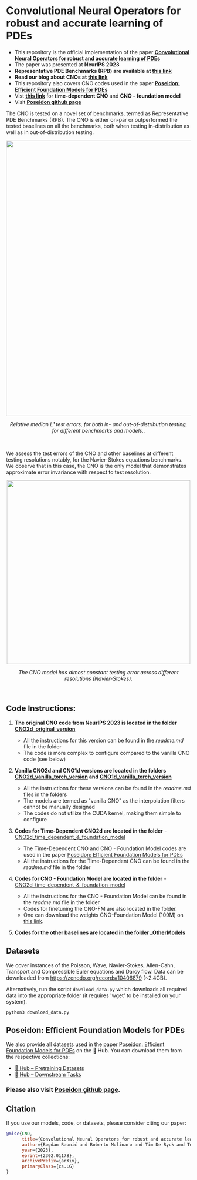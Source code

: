 # Convolutional Neural Operators for robust and accurate learning of PDEs

- This repository is the official implementation of the paper [**Convolutional Neural Operators for robust and accurate learning of PDEs**](https://arxiv.org/pdf/2302.01178.pdf)
- The paper was presented at **NeurIPS 2023**
- **Representative PDE Benchmarks (RPB) are available at [this link](https://zenodo.org/records/10406879)** 
- **Read our blog about CNOs at [this link](https://link.medium.com/Mht8Th5OhFb)** 
- This repository also covers CNO codes used in the paper [**Poseidon: Efficient Foundation Models for PDEs**](https://arxiv.org/abs/2405.19101)
- Vist [**this link**](https://github.com/camlab-ethz/ConvolutionalNeuralOperator/tree/main/CNO2d_time_dependent_%26_foundation_model) for **time-dependent CNO** and **CNO - foundation model**
- Visit [**Poseidon github page**](https://github.com/camlab-ethz/poseidon)


The CNO is tested on a novel set of benchmarks, termed as Representative PDE Benchmarks (RPB). The CNO is either on-par or outperformed the tested baselines on all the benchmarks, both when testing in-distribution as well as in out-of-distribution testing.

<p align="center">
 <img src="/figures/table.png" width="750"/>
</p>
<p align="center">
    <em>Relative median L¹ test errors, for both in- and out-of-distribution testing, for different benchmarks and models..</em>
</p>
<br />

We assess the test errors of the CNO and other baselines at different testing resolutions notably, for the Navier-Stokes equations benchmarks. We observe that in this case, the CNO is the only model that demonstrates approximate error invariance with respect to test resolution.

<p align="center">
 <img src="/figures/resolution_NS.png" width="500"/>
</p>
<p align="center">
    <em>The CNO model has almost constant testing error across different resolutions (Navier-Stokes).</em>
</p>
<br />

## Code Instructions:

1. **The original CNO code from NeurIPS 2023 is located in the folder [CNO2d_original_version](https://github.com/camlab-ethz/ConvolutionalNeuralOperator/tree/main/CNO2d_original_version)**
    - All the instructions for this version can be found in the _readme.md_ file in the folder
    - The code is more complex to configure compared to the vanilla CNO code (see below)

2. **Vanilla CNO2d and CNO1d versions are located in the folders [CNO2d_vanilla_torch_version](https://github.com/camlab-ethz/ConvolutionalNeuralOperator/tree/main/CNO2d_vanilla_torch_version) and [CNO1d_vanilla_torch_version](https://github.com/camlab-ethz/ConvolutionalNeuralOperator/tree/main/CNO1d_vanilla_torch_version)**
    - All the instructions for these versions can be found in the _readme.md_ files in the folders
    - The models are termed as "vanilla CNO" as the interpolation filters cannot be manually designed
    - The codes do not utilize the CUDA kernel, making them simple to configure

3. **Codes for Time-Dependent CNO2d are located in the folder** - [CNO2d_time_dependent_&_foundation_model](https://github.com/camlab-ethz/ConvolutionalNeuralOperator/tree/main/CNO2d_time_dependent_%26_foundation_model)
   - The Time-Dependent CNO and CNO - Foundation Model codes are used in the paper [Poseidon: Efficient Foundation Models for PDEs](https://arxiv.org/abs/2405.19101)
   - All the instructions for the Time-Dependent CNO can be found in the _readme.md_ file in the folder

4. **Codes for CNO - Foundation Model are located in the folder** - [CNO2d_time_dependent_&_foundation_model](https://github.com/camlab-ethz/ConvolutionalNeuralOperator/tree/main/CNO2d_time_dependent_%26_foundation_model)
   - All the instructions for the CNO - Foundation Model can be found in the _readme.md_ file in the folder
   - Codes for finetuning the CNO-FM are also located in the folder.
   - One can download the weights CNO-Foundation Model (109M) on [this link](https://zenodo.org/records/11401801).

5. **Codes for the other baselines are located in the folder [_OtherModels](https://github.com/camlab-ethz/ConvolutionalNeuralOperator/tree/main/_OtherModels)**


## Datasets
We cover instances of the Poisson, Wave, Navier-Stokes, Allen-Cahn, Transport and Compressible Euler equations and Darcy flow. Data can be downloaded from https://zenodo.org/records/10406879 (~2.4GB).

Alternatively, run the script `download_data.py` which downloads all required data into the appropriate folder (it requires 'wget' to be installed on your system).

	python3 download_data.py

## Poseidon: Efficient Foundation Models for PDEs
We also provide all datasets used in the paper [Poseidon: Efficient Foundation Models for PDEs](https://arxiv.org/abs/2405.19101) on the 🤗 Hub. You can download them from the respective collections: 
- [🤗 Hub – Pretraining Datasets](https://huggingface.co/collections/camlab-ethz/poseidon-664fa125729c53d8607e209a)
- [🤗 Hub – Downstream Tasks](https://huggingface.co/collections/camlab-ethz/poseidon-downstream-tasks-664fa237cd6b0c097971ef14)

### Please also visit [Poseidon github page](https://github.com/camlab-ethz/poseidon).

## Citation

If you use our models, code, or datasets, please consider citing our paper:

```bibtex
@misc{CNO,
      title={Convolutional Neural Operators for robust and accurate learning of PDEs}, 
      author={Bogdan Raonić and Roberto Molinaro and Tim De Ryck and Tobias Rohner and Francesca Bartolucci and Rima Alaifari and Siddhartha Mishra and Emmanuel de Bézenac},
      year={2023},
      eprint={2302.01178},
      archivePrefix={arXiv},
      primaryClass={cs.LG}
}
```
